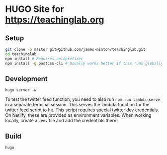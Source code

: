 # HUGO Site for https://teachinglab.org

## Setup

```bash
git clone -b master git@github.com/james-minton/teachinglab.git
cd teachinglab
npm install # Requires autoprefixer
npm install -g postcss-cli # Usually works better if this runs globally. See https://gohugo.io/hugo-pipes/postcss/#readout
```

## Development

```
hugo server -w
```

To test the twitter feed function, you need to also run `npm run lambda-serve` in a separate terminal session. This serves the lambda function for the twitter feed script to hit. This script requires special twitter dev credentials. On Netlify, these are provided as environment variables. When working locally, create a `.env` file and add the credentials there.

## Build

```
hugo
```
